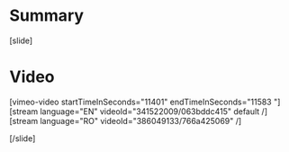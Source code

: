 # Summary

[slide]
# Video

[vimeo-video startTimeInSeconds="11401" endTimeInSeconds="11583 "]
[stream language="EN" videoId="341522009/063bddc415" default /]
[stream language="RO" videoId="386049133/766a425069"  /]

[/slide]